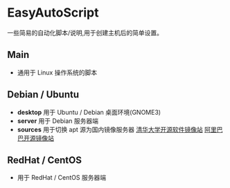 # EasyAutoScript

一些简易的自动化脚本/说明,用于创建主机后的简单设置。

## Main

- 通用于 Linux 操作系统的脚本

## Debian / Ubuntu

- **desktop**
用于 Ubuntu / Debian 桌面环境(GNOME3)
- **server**
用于 Debian 服务器端
- **sources**
用于切换 apt 源为国内镜像服务器
[清华大学开源软件镜像站](https://mirrors.tuna.tsinghua.edu.cn/)
[阿里巴巴开源镜像站](https:opsx.alibaba.com/mirror)

## RedHat / CentOS

- 用于 RedHat / CentOS 服务器端
